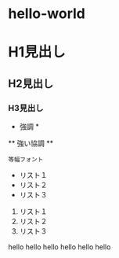 # hello-world

# H1見出し
## H2見出し
### H3見出し

* 強調 *

** 強い協調 **

` 等幅フォント `

* リスト１
* リスト２
* リスト３

1. リスト１
2. リスト２
3. リスト３

hello  hello hello
hello hello  hello
